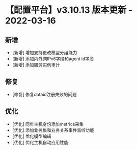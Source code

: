 # 【配置平台】v3.10.13 版本更新 - 2022-03-16

## 新增

-  [新增] 增加支持更改模型分组能力
-  [新增] 添加内外网IPv6字段和agent id字段
-  [新增] 添加服务实例审计

## 修复

-  [修复] 修复dataid注册失败的问题

## 优化

-  [优化] 同步主机身份添加metrics采集
-  [优化] 添加业务集和业务关系事件监听功能
-  [优化] 优化模型编辑
-  [优化] 优化主机自动应用性能